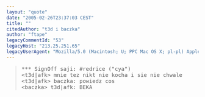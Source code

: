 ```yaml
---
layout: "quote"
date: "2005-02-26T23:37:03 CEST"
title: ""
citedAuthor: "t3d i baczka"
author: "ftape"
legacyCommentId: "53"
legacyHost: "213.25.251.65"
legacyUserAgent: "Mozilla/5.0 (Macintosh; U; PPC Mac OS X; pl-pl) AppleWebKit/125.5.6 (KHTML, like Gecko) Safari/125.12"
---
```



<blockquote><tt>*** SignOff saji: #redrice ("cya")<br>
&lt;t3d|afk&gt; mnie tez nikt nie kocha i sie nie chwale<br>
&lt;t3d|afk&gt; baczka: powiedz cos<br>
&lt;baczka&gt; t3d|afk: BEKA</tt></blockquote>
